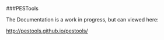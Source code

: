 ###PESTools


The Documentation is a work in progress, but can viewed here:  

<http://pestools.github.io/pestools/>
  

